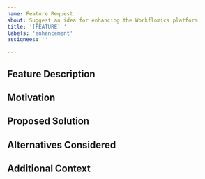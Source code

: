 ```yaml
---
name: Feature Request
about: Suggest an idea for enhancing the Workflomics platform
title: '[FEATURE] '
labels: 'enhancement'
assignees: ''

---
```


## Feature Description
<!-- Provide a clear and concise description of the feature you're proposing. Explain the problem it addresses or the new capability it adds. -->

## Motivation
<!-- Describe the motivation behind this feature request. Why is this change important to you? How can it benefit other users of the platform? -->

## Proposed Solution
<!-- Provide a detailed description of how you envision this feature being implemented. Include any specific functionality, changes to the user interface, or alterations to existing features. -->

## Alternatives Considered
<!-- Have you considered any alternative solutions or features? If so, describe them and explain why they were not suitable. -->

## Additional Context
<!-- Add any other context, screenshots, or mock-ups about the feature request here. This can include potential impacts on other features, how it fits into the current roadmap, or any other information that would help in evaluating the proposal. -->
